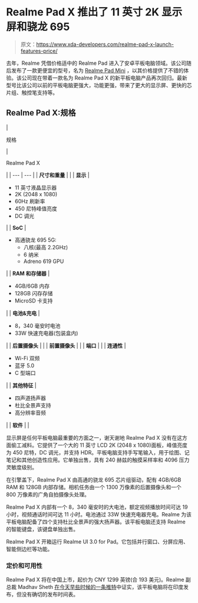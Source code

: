 # Realme Pad X 推出了 11 英寸 2K 显示屏和骁龙 695

> 原文：<https://www.xda-developers.com/realme-pad-x-launch-features-price/>

去年，Realme 凭借价格适中的 Realme Pad 进入了安卓平板电脑领域。该公司随后发布了一款更便宜的型号，名为 [Realme Pad Mini](https://www.xda-developers.com/realme-pad-mini-review/) ，以其价格提供了不错的体验。该公司现在带着一款名为 Realme Pad X 的新平板电脑产品再次回归。最新型号比该公司以前的平板电脑更强大，功能更强，带来了更大的显示屏、更快的芯片组、触控笔支持等。

## Realme Pad X:规格

| 

规格

 | 

Realme Pad X

 |
| --- | --- |
| **尺寸和重量** |  |
| **显示** | 

*   11 英寸液晶显示器
*   2K (2048 x 1080)
*   60Hz 刷新率
*   450 尼特峰值亮度
*   DC 调光

 |
| **SoC** | 

*   高通骁龙 695 5G:
    *   八核(最高 2.2GHz)
    *   6 纳米
    *   Adreno 619 GPU

 |
| **RAM 和存储器** | 

*   4GB/6GB 内存
*   128GB 闪存存储
*   MicroSD 卡支持

 |
| **电池&充电** | 

*   8，340 毫安时电池
*   33W 快速充电器(包装盒内)

 |
| **后置摄像头** |  |
| **前置摄像头** |  |
| **端口** |  |
| **连通性** | 

*   Wi-Fi 双频
*   蓝牙 5.0
*   C 型端口

 |
| **其他特征** | 

*   四声道扬声器
*   杜比全景声支持
*   高分辨率音频

 |
| **软件** |  |

显示屏是任何平板电脑最重要的方面之一，谢天谢地 Realme Pad X 没有在这方面偷工减料。它提供了一个大的 11 英寸 LCD 2K (2048 x 1080)面板，峰值亮度为 450 尼特，DC 调光，并支持 HDR。平板电脑支持手写笔输入，用于绘图、记笔记和其他创造性应用。它单独出售，具有 240 赫兹的触摸采样率和 4096 压力灵敏度级别。

在引擎盖下，Realme Pad X 由高通的骁龙 695 芯片组驱动，配有 4GB/6GB RAM 和 128GB 内部存储。相机任务由一个 1300 万像素的后置摄像头和一个 800 万像素的广角自拍摄像头处理。

Realme Pad X 内部有一个 8，340 毫安时的大电池，额定视频播放时间可达 19 小时，视频通话时间可达 11 小时。电池通过 33W 快速充电器充电。Realme 为该平板电脑配备了四个支持杜比全景声的强大扬声器。该平板电脑还支持 Realme 的智能键盘，该键盘单独出售。

Realme Pad X 开箱运行 Realme UI 3.0 for Pad。它包括并行窗口、分屏应用、智能侧边栏等功能。

### 定价和可用性

Realme Pad X 将在中国上市，起价为 CNY 1299 英镑(合 193 美元)。Realme 副总裁 Madhav Sheth [在今天早些时候的一条推特](https://twitter.com/MadhavSheth1)中证实，该平板电脑将在印度发布，但没有确切的发布时间表。